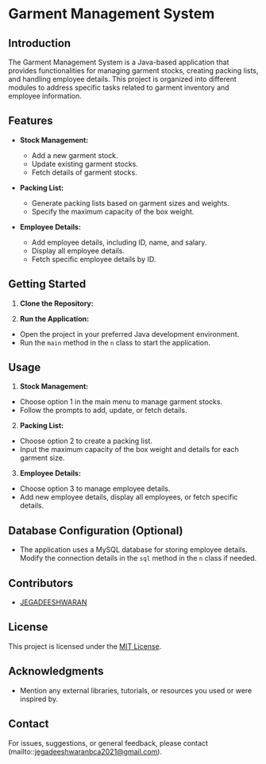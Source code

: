 # Garment Management System

## Introduction
The Garment Management System is a Java-based application that provides functionalities for managing garment stocks, creating packing lists, and handling employee details. This project is organized into different modules to address specific tasks related to garment inventory and employee information.

## Features
- **Stock Management:**
  - Add a new garment stock.
  - Update existing garment stocks.
  - Fetch details of garment stocks.

- **Packing List:**
  - Generate packing lists based on garment sizes and weights.
  - Specify the maximum capacity of the box weight.

- **Employee Details:**
  - Add employee details, including ID, name, and salary.
  - Display all employee details.
  - Fetch specific employee details by ID.

## Getting Started
1. **Clone the Repository:**

2. **Run the Application:**
- Open the project in your preferred Java development environment.
- Run the `main` method in the `n` class to start the application.

## Usage
1. **Stock Management:**
- Choose option 1 in the main menu to manage garment stocks.
- Follow the prompts to add, update, or fetch details.

2. **Packing List:**
- Choose option 2 to create a packing list.
- Input the maximum capacity of the box weight and details for each garment size.

3. **Employee Details:**
- Choose option 3 to manage employee details.
- Add new employee details, display all employees, or fetch specific details.

## Database Configuration (Optional)
- The application uses a MySQL database for storing employee details. Modify the connection details in the `sql` method in the `n` class if needed.

## Contributors
- [JEGADEESHWARAN](https://github.com/1U21CA032)

## License
This project is licensed under the [MIT License](LICENSE).

## Acknowledgments
- Mention any external libraries, tutorials, or resources you used or were inspired by.

## Contact
For issues, suggestions, or general feedback, please contact (mailto::jegadeeshwaranbca2021@gmail.com).


